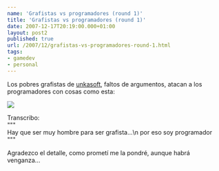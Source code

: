 ```yaml
---
name: 'Grafistas vs programadores (round 1)'
title: 'Grafistas vs programadores (round 1)'
date: 2007-12-17T20:19:00.000+01:00
layout: post2
published: true
url: /2007/12/grafistas-vs-programadores-round-1.html
tags: 
- gamedev
- personal
---
```


Los pobres grafistas de [unkasoft](http://www.unkasoft.com/), faltos de argumentos, atacan a los programadores con cosas como esta:  
  
[![](http://lh5.google.es/qualopec/R2bLt4N_GWI/AAAAAAAAAPI/k8OZolwQHFM/s800/17122007095.jpg)](http://picasaweb.google.es/qualopec/Misc/photo#5145023613362968930)  
  
Transcribo:  
"""  
Hay que ser muy hombre para ser grafista...\\n por eso soy programador  
"""  
  
Agradezco el detalle, como prometí me la pondré, aunque habrá venganza...